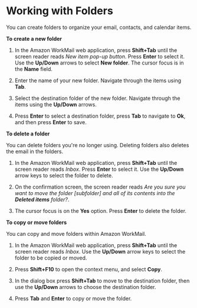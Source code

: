 # Working with Folders<a name="working-folders"></a>

You can create folders to organize your email, contacts, and calendar items\.

**To create a new folder**

1. In the Amazon WorkMail web application, press **Shift\+Tab** until the screen reader reads *New item pop\-up button*\. Press **Enter** to select it\. Use the **Up/Down** arrows to select **New folder**\. The cursor focus is in the **Name** field\.

1. Enter the name of your new folder\. Navigate through the items using **Tab**\.

1. Select the destination folder of the new folder\. Navigate through the items using the **Up/Down** arrows\.

1. Press **Enter** to select a destination folder, press **Tab** to navigate to **Ok**, and then press **Enter** to save\. 

**To delete a folder**

You can delete folders you're no longer using\. Deleting folders also deletes the email in the folders\.

1. In the Amazon WorkMail web application, press **Shift\+Tab** until the screen reader reads *Inbox*\. Press **Enter** to select it\. Use the **Up/Down** arrow keys to select the folder to delete\.

1. On the confirmation screen, the screen reader reads *Are you sure you want to move the folder \[subfolder\] and all of its contents into the **Deleted items** folder?*\.

1. The cursor focus is on the **Yes** option\. Press **Enter** to delete the folder\.

**To copy or move folders**

You can copy and move folders within Amazon WorkMail\.

1. In the Amazon WorkMail web application, press **Shift\+Tab** until the screen reader reads *Inbox*\. Use the **Up/Down** arrow keys to select the folder to be copied or moved\.

1. Press **Shift\+F10** to open the context menu, and select **Copy**\.

1. In the dialog box press **Shift\+Tab** to move to the destination folder, then use the **Up/Down** arrows to choose the destination folder\.

1. Press **Tab** and **Enter** to copy or move the folder\.